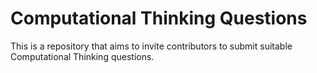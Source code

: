 # Computational Thinking Questions
This is a repository that aims to invite contributors to submit suitable Computational Thinking questions. 
